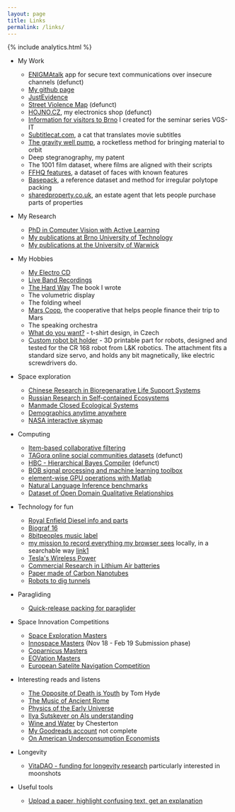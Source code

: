```yaml
---
layout: page
title: Links
permalink: /links/
---
```

{% include analytics.html %}
* My Work
  - [ENIGMAtalk](http://enigmatalk.com/) app for secure text communications over insecure channels (defunct)
  - [My github page](https://github.com/mrmartin)
  - [JustEvidence](http://justevidence.org/)
  - [Street Violence Map](http://streetviolence.org/) (defunct)
  - [HOJNO.CZ](http://www.hojno.cz/), my electronics shop (defunct)
  - [Information for visitors to Brno](http://vgs-it.fit.vutbr.cz/about-brno/) I created for the seminar series VGS-IT
  - [Subtitlecat.com](http://subtitlecat.com), a cat that translates movie subtitles
  - [The gravity well pump](https://youtu.be/EFHTnC5J9QA), a rocketless method for bringing material to orbit
  - Deep stegranography, my patent
  - The 1001 film dataset, where films are aligned with their scripts
  - [FFHQ features](https://github.com/DCGM/ffhq-features-dataset), a dataset of faces with known features
  - [Basepack](https://github.com/mrmartin/basepack), a reference dataset and method for irregular polytope packing
  - [sharedproperty.co.uk](https://www.sharedproperty.co.uk), an estate agent that lets people purchase parts of properties

* My Research
  - [PhD in Computer Vision with Active Learning](https://www.fit.vut.cz/study/phd-thesis/754/.en)
  - [My publications at Brno University of Technology](https://www.vut.cz/en/people/martin-kolar-149818/publikace#navigace-vizitka)
  - [My publications at the University of Warwick](http://wrap.warwick.ac.uk/view/author_id/22745.html) 
  
* My Hobbies
  - [My Electro CD](https://nejistotatrolejbusu.bandcamp.com/)
  - [Live Band Recordings](https://soundcloud.com/nejistotatrolejbusu)
  - [The Hard Way](https://www.amazon.com/Hard-Way-Martin-Kol%C3%A1%C5%99/dp/1704225442) The book I wrote
  - The volumetric display
  - The folding wheel
  - [Mars Coop](https://marscoop.com), the cooperative that helps people finance their trip to Mars
  - The speaking orchestra
  - [What do you want?](https://www.spreadshirt.com/shop/design/co+chces+mens+premium+t-shirt-D629dc0dd62b53443db14695b?sellable=5alkJRzeVpCEml5JAL25-812-7&view=1_1147) - t-shirt design, in Czech
  - [Custom robot bit holder](https://www.thingiverse.com/thing:4641274) - 3D printable part for robots, designed and tested for the CR 168 robot from L&K robotics. The attachment fits a standard size servo, and holds any bit magnetically, like electric screwdrivers do.

* Space exploration
  - [Chinese Research in Bioregenarative Life Support Systems](https://www.researchgate.net/profile/Hong_Liu38)
  - [Russian Research in Self-contained Ecosystems](http://www.ibp.ru/science/bios3.php)
  - [Manmade Closed Ecological Systems](https://www.amazon.com/Man-Made-Closed-Ecological-Systems-Institute/dp/0415299985)
  - [Demographics anytime anywhere](https://www.populationpyramid.net)
  - [NASA interactive skymap](https://www.nasa.gov/content/explore-our-universe-skymap)
  
* Computing
  - [Item-based collaborative filtering](http://www.cs.carleton.edu/cs_comps/0607/recommend/recommender/itembased.html)
  - [TAGora online social communities datasets](https://web.archive.org/web/20130116133948/http://www.tagora-project.eu/data) (defunct)
  - [HBC - Hierarchical Bayes Compiler](https://web.archive.org/web/20110315150421/http://www.cs.utah.edu/~hal/HBC/) (defunct)
  - [BOB signal processing and machine learning toolbox](https://www.idiap.ch/software/bob/)
  - [element-wise GPU operations with Matlab](https://www.mathworks.com/help/distcomp/run-element-wise-matlab-code-on-a-gpu.html)
  - [Natural Language Inference benchmarks](https://paperswithcode.com/task/natural-language-inference/latest)
  - [Dataset of Open Domain Qualitative Relationships](https://allenai.org/data/quartz)
  
* Technology for fun
  - [Royal Enfield Diesel info and parts](http://www.pricepartmotorcycles.co.uk/page_2219102.html)
  - [Biograf 16](http://kino.postreh.com/)
  - [8bitpeoples music label](http://www.8bitpeoples.com/)
  - [my mission to record everything my browser sees](https://softwarerecs.stackexchange.com/questions/83750/how-to-record-browser-content) locally, in a searchable way [link1](https://www.cnet.com/tech/services-and-software/load-cached-pages-when-offline-in-chrome/)
  - [Tesla's Wireless Power](https://teslasciencecenter.org/teslas-wireless-power/)
  - [Commercial Research in Lithium Air batteries](https://polyplus.com/product-pipeline/)
  - [Paper made of Carbon Nanotubes](https://www.msesupplies.com/products/conductive-carbon-paper-200-mm-l-x-200-mm-w-x-0-19-mm-t-for-battery-fuel-cell-and-supercapacitor-research?variant=39365388927034)
  - [Robots to dig tunnels](https://www.hypertunnel.co.uk)

* Paragliding
  - [Quick-release packing for paraglider](https://justacro.com/files/tricks/how2pack_my_d-bag.pdf)

* Space Innovation Competitions
  - [Space Exploration Masters](https://www.space-exploration-masters.com/)
  - [Innospace Masters](https://www.innospace-masters.de/competition/?lang=en) (Nov 18 - Feb 19 Submission phase)
  - [Coparnicus Masters](https://www.copernicus-masters.com/challenges/)
  - [EOVation Masters](http://www.esa-bic.cz/index.php/eovation/)
  - [European Satelite Navigation Competition](https://www.esnc.eu/)

* Interesting reads and listens
  - [The Opposite of Death is Youth](https://tomhyde.substack.com/p/the-opposite-of-death-is-youth) by Tom Hyde
  - [The Music of Ancient Rome](https://maryanntedstoneglover.bandcamp.com/album/the-music-of-ancient-rome)
  - [Physics of the Early Universe](http://web.archive.org/web/20221026094211/abyss.uoregon.edu/~js/cosmo/lectures/lec20.html)
  - [Ilya Sutskever on AIs understanding](https://podcast.clearerthinking.org/episode/128/chatgpt-co-creator-ilya-sutskever-what-if-anything-do-ais-understand/)
  - [Wine and Water](https://en.wikisource.org/wiki/Wine_and_Water_(Chesterton)) by Chesterton
  - [My Goodreads account](https://www.goodreads.com/review/list/94757554) not complete
  - [On American Underconsumption Economists](https://www.hetwebsite.net/het/profiles/foster.htm)

* Longevity
  - [VitaDAO - funding for longevity research](https://www.vitadao.com) particularly interested in moonshots

* Useful tools
  - [Upload a paper, highlight confusing text, get an explanation](https://www.explainpaper.com)
